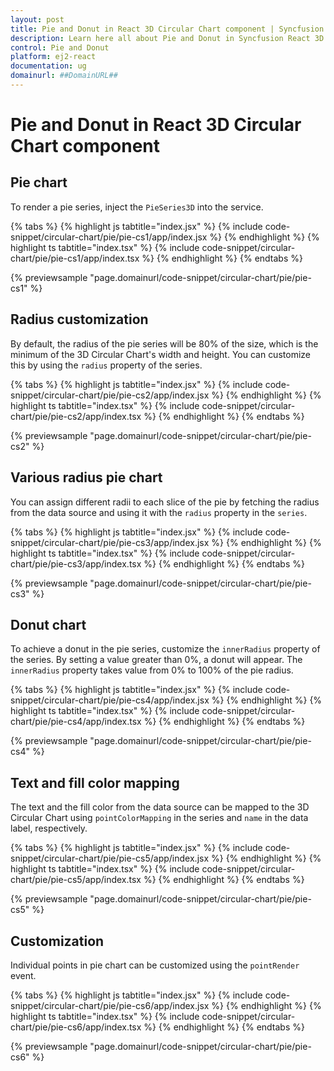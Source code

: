 ```yaml
---
layout: post
title: Pie and Donut in React 3D Circular Chart component | Syncfusion
description: Learn here all about Pie and Donut in Syncfusion React 3D Circular Chart component of Syncfusion Essential JS 2 and more.
control: Pie and Donut 
platform: ej2-react
documentation: ug
domainurl: ##DomainURL##
---
```


# Pie and Donut in React 3D Circular Chart component

## Pie chart

To render a pie series, inject the `PieSeries3D` into the service.

{% tabs %}
{% highlight js tabtitle="index.jsx" %}
{% include code-snippet/circular-chart/pie/pie-cs1/app/index.jsx %}
{% endhighlight %}
{% highlight ts tabtitle="index.tsx" %}
{% include code-snippet/circular-chart/pie/pie-cs1/app/index.tsx %}
{% endhighlight %}
{% endtabs %}

{% previewsample "page.domainurl/code-snippet/circular-chart/pie/pie-cs1" %}

## Radius customization

By default, the radius of the pie series will be 80% of the size, which is the minimum of the 3D Circular Chart's width and height. You can customize this by using the `radius` property of the series.

{% tabs %}
{% highlight js tabtitle="index.jsx" %}
{% include code-snippet/circular-chart/pie/pie-cs2/app/index.jsx %}
{% endhighlight %}
{% highlight ts tabtitle="index.tsx" %}
{% include code-snippet/circular-chart/pie/pie-cs2/app/index.tsx %}
{% endhighlight %}
{% endtabs %}

{% previewsample "page.domainurl/code-snippet/circular-chart/pie/pie-cs2" %}

## Various radius pie chart

You can assign different radii to each slice of the pie by fetching the radius from the data source and using it with the `radius` property in the `series`.

{% tabs %}
{% highlight js tabtitle="index.jsx" %}
{% include code-snippet/circular-chart/pie/pie-cs3/app/index.jsx %}
{% endhighlight %}
{% highlight ts tabtitle="index.tsx" %}
{% include code-snippet/circular-chart/pie/pie-cs3/app/index.tsx %}
{% endhighlight %}
{% endtabs %}

{% previewsample "page.domainurl/code-snippet/circular-chart/pie/pie-cs3" %}

## Donut chart

To achieve a donut in the pie series, customize the `innerRadius` property of the series. By setting a value greater than 0%, a donut will appear. The `innerRadius` property takes value from 0% to 100% of the pie radius.

{% tabs %}
{% highlight js tabtitle="index.jsx" %}
{% include code-snippet/circular-chart/pie/pie-cs4/app/index.jsx %}
{% endhighlight %}
{% highlight ts tabtitle="index.tsx" %}
{% include code-snippet/circular-chart/pie/pie-cs4/app/index.tsx %}
{% endhighlight %}
{% endtabs %}

{% previewsample "page.domainurl/code-snippet/circular-chart/pie/pie-cs4" %}

## Text and fill color mapping

The text and the fill color from the data source can be mapped to the 3D Circular Chart using `pointColorMapping` in the series and `name` in the data label, respectively.

{% tabs %}
{% highlight js tabtitle="index.jsx" %}
{% include code-snippet/circular-chart/pie/pie-cs5/app/index.jsx %}
{% endhighlight %}
{% highlight ts tabtitle="index.tsx" %}
{% include code-snippet/circular-chart/pie/pie-cs5/app/index.tsx %}
{% endhighlight %}
{% endtabs %}

{% previewsample "page.domainurl/code-snippet/circular-chart/pie/pie-cs5" %}

## Customization

Individual points in pie chart can be customized using the `pointRender` event.

{% tabs %}
{% highlight js tabtitle="index.jsx" %}
{% include code-snippet/circular-chart/pie/pie-cs6/app/index.jsx %}
{% endhighlight %}
{% highlight ts tabtitle="index.tsx" %}
{% include code-snippet/circular-chart/pie/pie-cs6/app/index.tsx %}
{% endhighlight %}
{% endtabs %}

{% previewsample "page.domainurl/code-snippet/circular-chart/pie/pie-cs6" %}